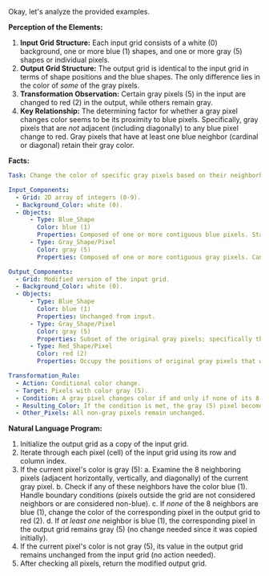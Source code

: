Okay, let's analyze the provided examples.

**Perception of the Elements:**

1.  **Input Grid Structure:** Each input grid consists of a white (0) background, one or more blue (1) shapes, and one or more gray (5) shapes or individual pixels.
2.  **Output Grid Structure:** The output grid is identical to the input grid in terms of shape positions and the blue shapes. The only difference lies in the color of *some* of the gray pixels.
3.  **Transformation Observation:** Certain gray pixels (5) in the input are changed to red (2) in the output, while others remain gray.
4.  **Key Relationship:** The determining factor for whether a gray pixel changes color seems to be its proximity to blue pixels. Specifically, gray pixels that are *not* adjacent (including diagonally) to any blue pixel change to red. Gray pixels that have at least one blue neighbor (cardinal or diagonal) retain their gray color.

**Facts:**


```yaml
Task: Change the color of specific gray pixels based on their neighborhood.

Input_Components:
  - Grid: 2D array of integers (0-9).
  - Background_Color: white (0).
  - Objects:
      - Type: Blue_Shape
        Color: blue (1)
        Properties: Composed of one or more contiguous blue pixels. Static position.
      - Type: Gray_Shape/Pixel
        Color: gray (5)
        Properties: Composed of one or more contiguous gray pixels. Can be single pixels or larger shapes.

Output_Components:
  - Grid: Modified version of the input grid.
  - Background_Color: white (0).
  - Objects:
      - Type: Blue_Shape
        Color: blue (1)
        Properties: Unchanged from input.
      - Type: Gray_Shape/Pixel
        Color: gray (5)
        Properties: Subset of the original gray pixels; specifically those adjacent (cardinally or diagonally) to at least one blue pixel in the input.
      - Type: Red_Shape/Pixel
        Color: red (2)
        Properties: Occupy the positions of original gray pixels that were *not* adjacent (cardinally or diagonally) to any blue pixel in the input.

Transformation_Rule:
  - Action: Conditional color change.
  - Target: Pixels with color gray (5).
  - Condition: A gray pixel changes color if and only if none of its 8 neighbors (up, down, left, right, and diagonals) have the color blue (1).
  - Resulting_Color: If the condition is met, the gray (5) pixel becomes red (2). Otherwise, it remains gray (5).
  - Other_Pixels: All non-gray pixels remain unchanged.
```


**Natural Language Program:**

1.  Initialize the output grid as a copy of the input grid.
2.  Iterate through each pixel (cell) of the input grid using its row and column index.
3.  If the current pixel's color is gray (5):
    a.  Examine the 8 neighboring pixels (adjacent horizontally, vertically, and diagonally) of the current gray pixel.
    b.  Check if any of these neighbors have the color blue (1). Handle boundary conditions (pixels outside the grid are not considered neighbors or are considered non-blue).
    c.  If *none* of the 8 neighbors are blue (1), change the color of the corresponding pixel in the output grid to red (2).
    d.  If *at least one* neighbor is blue (1), the corresponding pixel in the output grid remains gray (5) (no change needed since it was copied initially).
4.  If the current pixel's color is not gray (5), its value in the output grid remains unchanged from the input grid (no action needed).
5.  After checking all pixels, return the modified output grid.